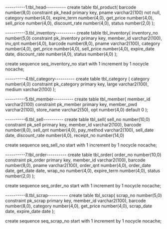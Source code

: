 ----------1.tbl_head----------
create table tbl_product(
barcode number(8,0) constraint pk_head primary key,
pname varchar2(100) not null,
category number(4,0),
expire_term number(4,0),
get_price number(4,0),
sell_price number(4,0),
discount_rate number(4,0),
status number(2,0)
);

----------3.tbl_inventory----------
create table tbl_inventory(
inventory_no number(5,0) constraint pk_inventory primary key,
member_id varchar2(100),
inv_qnt number(4,0),
barcode number(8,0),
pname varchar2(100),
category number(4,0),
get_price number(4,0),
sell_price number(4,0),
expire_date date,
discount_rate number(4,0),
status number(4,0)
);

create sequence seq_inventory_no
start with 1
increment by 1
nocycle nocache;

----------4.tbl_category----------
create table tbl_category (
category number(4,0) constraint pk_category primary key,
large varchar2(100),
medium varchar2(100)
);


----------5.tbl_member----------
create table tbl_member(
member_id varchar2(100) constraint pk_member primary key,
member_pwd varchar2(100),
store_name varchar2(50),
opt number(4,0) default 0
);


----------6.tbl_sell----------
create table tbl_sell(
sell_no number(10,0) constraint pk_sell primary key,
member_id varchar2(100),
barcode number(8,0),
sell_qnt number(4,0),
pay_method varchar2(100),
sell_date date,
discount_rate number(4,0),
receipt_no number(14,0)

create sequence seq_sell_no
start with 1
increment by 1
nocycle nocache;


----------7.tbl_order----------
create table tbl_order(
order_no number(10,0) constraint pk_order primary key,
member_id varchar2(100),
barcode number(8,0),
pname varchar2(100),
order_qnt number(4,0),
order_date date,
get_date date,
wrap_no number(4,0),
expire_term number(4,0),
status number(2,0)
);

create sequence seq_order_no
start with 1
increment by 1
nocycle nocache;


----------8.tbl_scrap----------
create table tbl_scrap(
scrap_no number(5,0) constraint pk_scrap primary key,
member_id varchar2(100),
barcode number(8,0),
category number(4,0),
get_price number(4,0),
scrap_date date,
expire_date date
);

create sequence seq_scrap_no 
start with 1
increment by 1
nocycle nocache;
























